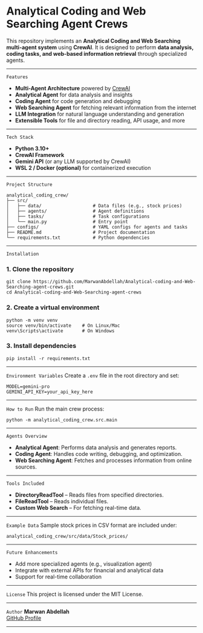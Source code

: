 # Analytical Coding and Web Searching Agent Crews

This repository implements an **Analytical Coding and Web Searching multi-agent system** using **CrewAI**. It is designed to perform **data analysis, coding tasks, and web-based information retrieval** through specialized agents.

---

``` Features ```
- **Multi-Agent Architecture** powered by [CrewAI](https://docs.crewai.com/)
- **Analytical Agent** for data analysis and insights
- **Coding Agent** for code generation and debugging
- **Web Searching Agent** for fetching relevant information from the internet
- **LLM Integration** for natural language understanding and generation
- **Extensible Tools** for file and directory reading, API usage, and more

---

``` Tech Stack ```
- **Python 3.10+**
- **CrewAI Framework**
- **Gemini API** (or any LLM supported by CrewAI)
- **WSL 2 / Docker (optional)** for containerized execution

---

``` Project Structure ```
```
analytical_coding_crew/
├── src/
│   ├── data/                   # Data files (e.g., stock prices)
│   ├── agents/                 # Agent definitions
│   ├── tasks/                  # Task configurations
│   └── main.py                 # Entry point
├── configs/                    # YAML configs for agents and tasks
├── README.md                   # Project documentation
└── requirements.txt            # Python dependencies
```

---

``` Installation ```

### 1. Clone the repository
```
git clone https://github.com/MarwanAbdellah/Analytical-coding-and-Web-Searching-agent-crews.git
cd Analytical-coding-and-Web-Searching-agent-crews
```

### 2. Create a virtual environment
```
python -m venv venv
source venv/bin/activate    # On Linux/Mac
venv\Scripts\activate       # On Windows
```

### 3. Install dependencies
```
pip install -r requirements.txt
```

---

``` Environment Variables ```
Create a `.env` file in the root directory and set:
```
MODEL=gemini-pro
GEMINI_API_KEY=your_api_key_here
```

---

``` How to Run ```
Run the main crew process:
```
python -m analytical_coding_crew.src.main
```

---

``` Agents Overview ```
- **Analytical Agent**: Performs data analysis and generates reports.
- **Coding Agent**: Handles code writing, debugging, and optimization.
- **Web Searching Agent**: Fetches and processes information from online sources.

---

``` Tools Included ```
- **DirectoryReadTool** – Reads files from specified directories.
- **FileReadTool** – Reads individual files.
- **Custom Web Search** – For fetching real-time data.

---

``` Example Data ```
Sample stock prices in CSV format are included under:
```
analytical_coding_crew/src/data/Stock_prices/
```

---

``` Future Enhancements ```
- Add more specialized agents (e.g., visualization agent)
- Integrate with external APIs for financial and analytical data
- Support for real-time collaboration

---

``` License ```
This project is licensed under the MIT License.

---

``` Author ```
**Marwan Abdellah**  
[GitHub Profile](https://github.com/MarwanAbdellah)

---
